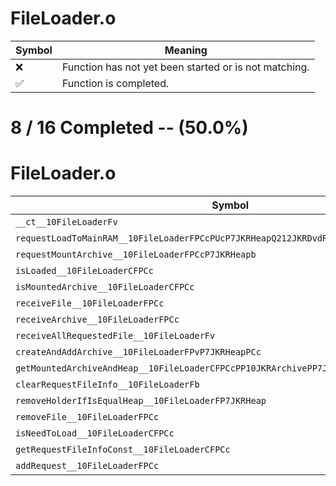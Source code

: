 # FileLoader.o
| Symbol | Meaning 
| ------------- | ------------- 
| :x: | Function has not yet been started or is not matching. 
| :white_check_mark: | Function is completed. 


# 8 / 16 Completed -- (50.0%)
# FileLoader.o
| Symbol | Decompiled? |
| ------------- | ------------- |
| `__ct__10FileLoaderFv` | :white_check_mark: |
| `requestLoadToMainRAM__10FileLoaderFPCcPUcP7JKRHeapQ212JKRDvdRipper15EAllocDirectionb` | :white_check_mark: |
| `requestMountArchive__10FileLoaderFPCcP7JKRHeapb` | :white_check_mark: |
| `isLoaded__10FileLoaderCFPCc` | :x: |
| `isMountedArchive__10FileLoaderCFPCc` | :white_check_mark: |
| `receiveFile__10FileLoaderFPCc` | :white_check_mark: |
| `receiveArchive__10FileLoaderFPCc` | :white_check_mark: |
| `receiveAllRequestedFile__10FileLoaderFv` | :white_check_mark: |
| `createAndAddArchive__10FileLoaderFPvP7JKRHeapPCc` | :white_check_mark: |
| `getMountedArchiveAndHeap__10FileLoaderCFPCcPP10JKRArchivePP7JKRHeap` | :x: |
| `clearRequestFileInfo__10FileLoaderFb` | :x: |
| `removeHolderIfIsEqualHeap__10FileLoaderFP7JKRHeap` | :x: |
| `removeFile__10FileLoaderFPCc` | :x: |
| `isNeedToLoad__10FileLoaderCFPCc` | :x: |
| `getRequestFileInfoConst__10FileLoaderCFPCc` | :x: |
| `addRequest__10FileLoaderFPCc` | :x: |
